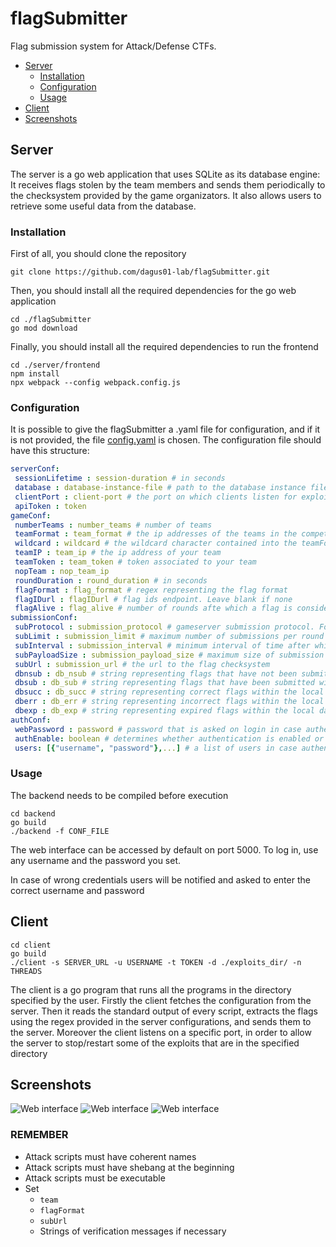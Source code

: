 # flagSubmitter
Flag submission system for Attack/Defense CTFs.

* [Server](#server)
    * [Installation](#installation)
    * [Configuration](#configuration)
    * [Usage](#usage)
* [Client](#client)
* [Screenshots](#screenshots)

## Server
The server is a go web application that uses SQLite as its database engine: It receives flags stolen by the team members and sends them
periodically to the checksystem provided by the game organizators. It also allows users to retrieve some useful data from the database.

### Installation
First of all, you should clone the repository
```
git clone https://github.com/dagus01-lab/flagSubmitter.git
```
Then, you should install all the required dependencies for the go web application
```
cd ./flagSubmitter
go mod download
```
Finally, you should install all the required dependencies to run the frontend 
```
cd ./server/frontend
npm install
npx webpack --config webpack.config.js
```
### Configuration
It is possible to give the flagSubmitter a .yaml file for configuration, and if it is not provided, 
the file [config.yaml](server/backend/config.yaml) is chosen. The configuration file should have this structure:

 ```yaml
 serverConf:
  sessionLifetime : session-duration # in seconds
  database : database-instance-file # path to the database instance file
  clientPort : client-port # the port on which clients listen for exploits to start/stop
  apiToken : token
gameConf:
  numberTeams : number_teams # number of teams
  teamFormat : team_format # the ip addresses of the teams in the competition, expressed with a wildcard
  wildcard : wildcard # the wildcard character contained into the teamFormat parameter
  teamIP : team_ip # the ip address of your team
  teamToken : team_token # token associated to your team
  nopTeam : nop_team_ip
  roundDuration : round_duration # in seconds
  flagFormat : flag_format # regex representing the flag format
  flagIDurl : flagIDurl # flag ids endpoint. Leave blank if none
  flagAlive : flag_alive # number of rounds afte which a flag is considered to be old
submissionConf:
  subProtocol : submission_protocol # gameserver submission protocol. For the time being, it can be "ccit" or "dummy"
  subLimit : submission_limit # maximum number of submissions per round
  subInterval : submission_interval # minimum interval of time after which the server must perform a new flag submission to the database
  subPayloadSize : submission_payload_size # maximum size of submission payload
  subUrl : submission_url # the url to the flag checksystem
  dbnsub : db_nsub # string representing flags that have not been submitted yet within the local database
  dbsub : db_sub # string representing flags that have been submitted within the local database
  dbsucc : db_succ # string representing correct flags within the local database
  dberr : db_err # string representing incorrect flags within the local database
  dbexp : db_exp # string representing expired flags within the local database
authConf:
  webPassword : password # password that is asked on login in case authentication is not enabled
  authEnable: boolean # determines whether authentication is enabled or not
  users: [{"username", "password"},...] # a list of users in case authentication is enabled
 ```

### Usage
The backend needs to be compiled before execution
```
cd backend
go build
./backend -f CONF_FILE
```
The web interface can be accessed by default on port 5000. To log in, use any username and the password you set.

In case of wrong credentials users will be notified and asked to enter the correct username and password


## Client
```
cd client
go build
./client -s SERVER_URL -u USERNAME -t TOKEN -d ./exploits_dir/ -n THREADS
```
The client is a go program that runs all the programs in the directory specified by the user.
Firstly the client fetches the configuration from the server. Then it reads the standard output of every
script, extracts the flags using the regex provided in the server configurations, and sends them to the 
server. 
Moreover the client listens on a specific port, in order to allow the server to stop/restart some of the
exploits that are in the specified directory

## Screenshots
![Web interface](https://github.com/dagus01-lab/flagSubmitter/tree/main/server/frontend/screenshots/home.png)
![Web interface](https://github.com/dagus01-lab/flagSubmitter/tree/main/server/frontend/screenshots/explore.png)
![Web interface](https://github.com/dagus01-lab/flagSubmitter/tree/main/server/frontend/screenshots/submit.png)

### REMEMBER

- Attack scripts must have coherent names
- Attack scripts must have shebang at the beginning
- Attack scripts must be executable
- Set
    - `team`
    - `flagFormat`
    - `subUrl`
    - Strings of verification messages if necessary
